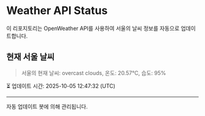 
# Weather API Status

이 리포지토리는 OpenWeather API를 사용하여 서울의 날씨 정보를 자동으로 업데이트합니다.

## 현재 서울 날씨
> 서울의 현재 날씨: overcast clouds, 온도: 20.57°C, 습도: 95%

⏳ 업데이트 시간: 2025-10-05 12:47:32 (UTC)

---
자동 업데이트 봇에 의해 관리됩니다.
